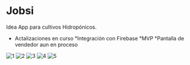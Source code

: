 # Jobsi
Idea App para cultivos Hidropónicos. 

- Actalizaciones en curso 
°Integración con Firebase
°MVP 
°Pantalla de vendedor aun en proceso

![1](https://user-images.githubusercontent.com/88461448/176967734-1b02b18b-e12f-4fc9-89d3-bff54662cdb7.png)
![2](https://user-images.githubusercontent.com/88461448/176967738-d80de6fe-f74f-4170-9396-23c664c48fe5.png)
![3](https://user-images.githubusercontent.com/88461448/176967742-4dc54324-be33-4dc1-a255-a515b9f2aeec.png)
![4](https://user-images.githubusercontent.com/88461448/176967744-f42d05c8-a8b0-4f4b-a043-4d0519c428d7.png)
![5](https://user-images.githubusercontent.com/88461448/176967749-40aefb52-d4da-4f7c-b145-eeb81ab498d2.png)
